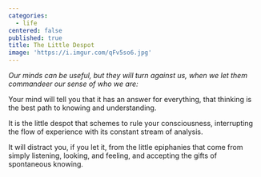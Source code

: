 ```yaml
---
categories:
  - life
centered: false
published: true
title: The Little Despot
image: 'https://i.imgur.com/qFv5so6.jpg'
---
```

_Our minds can be useful, but they will turn against us, 
when we let them commandeer our sense of who we are:_

Your mind will tell you
that it has an answer for everything,
that thinking is the best path
to knowing and understanding.

It is the little despot
that schemes to rule your consciousness,
interrupting the flow of experience
with its constant stream of analysis.

It will distract you, if you let it,
from the little epiphanies 
that come from simply listening, 
looking, and feeling,
and accepting the gifts 
of spontaneous knowing.


